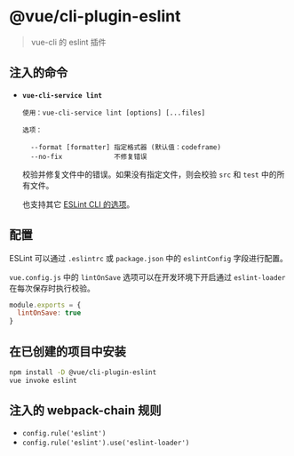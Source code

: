 # @vue/cli-plugin-eslint

> vue-cli 的 eslint 插件

## 注入的命令

- **`vue-cli-service lint`**

  ```
  使用：vue-cli-service lint [options] [...files]

  选项：

    --format [formatter] 指定格式器 (默认值：codeframe)
    --no-fix             不修复错误
  ```

  校验并修复文件中的错误。如果没有指定文件，则会校验 `src` 和 `test` 中的所有文件。

  也支持其它 [ESLint CLI 的选项](https://eslint.org/docs/user-guide/command-line-interface#options)。

## 配置

ESLint 可以通过 `.eslintrc` 或 `package.json` 中的 `eslintConfig` 字段进行配置。

`vue.config.js` 中的 `lintOnSave` 选项可以在开发环境下开启通过 `eslint-loader` 在每次保存时执行校验。

``` js
module.exports = {
  lintOnSave: true
}
```

## 在已创建的项目中安装

``` sh
npm install -D @vue/cli-plugin-eslint
vue invoke eslint
```

## 注入的 webpack-chain 规则

- `config.rule('eslint')`
- `config.rule('eslint').use('eslint-loader')`
